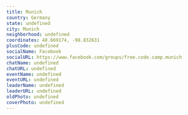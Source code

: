 ```yaml
---
title: Munich
country: Germany
state: undefined
city: Munich
neighborhood: undefined
coordinates: 48.669174, -98.832631
plusCode: undefined
socialName: Facebook
socialURL: https://www.facebook.com/groups/free.code.camp.munich
chatName: undefined
chatURL: undefined
eventName: undefined
eventURL: undefined
leaderName: undefined
leaderURL: undefined
oldPhoto: undefined
coverPhoto: undefined
---
```

